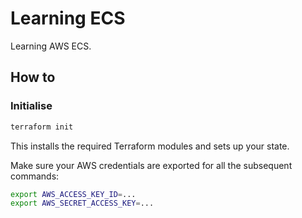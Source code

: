 # Learning ECS

Learning AWS ECS.

## How to

### Initialise

```sh
terraform init
```

This installs the required Terraform modules and sets up your state.

Make sure your AWS credentials are exported for all the subsequent commands:

```sh
export AWS_ACCESS_KEY_ID=...
export AWS_SECRET_ACCESS_KEY=...
```
